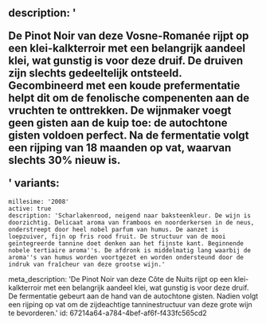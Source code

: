 description: '<p>De Pinot Noir van deze Vosne-Romanée rijpt op een klei-kalkterroir met een belangrijk aandeel klei, wat gunstig is voor deze druif. De druiven zijn slechts gedeeltelijk ontsteeld. Gecombineerd met een koude prefermentatie helpt dit om de fenolische compenenten aan de vruchten te onttrekken. De wijnmaker voegt geen gisten aan de kuip toe: de autochtone gisten voldoen perfect. Na de fermentatie volgt een rijping van 18 maanden op vat, waarvan slechts 30% nieuw is.</p>'
variants:
  -
    millesime: '2008'
    active: true
    description: 'Scharlakenrood, neigend naar baksteenkleur. De wijn is doorzichtig. Delicaat aroma van framboos en noorderkersen in de neus, onderstreept door heel nobel parfum van humus. De aanzet is loepzuiver, fijn op fris rood fruit. De structuur van de mooi geïntegreerde tannine doet denken aan het fijnste kant. Beginnende nobele tertiaire aroma''s. De afdronk is middelmatig lang waarbij de aroma''s van humus worden voortgezet en worden ondersteund door de indruk van fraîcheur van deze grootse wijn.'
meta_description: 'De Pinot Noir van deze Côte de Nuits rijpt op een klei-kalkterroir met een belangrijk aandeel klei, wat gunstig is voor deze druif. De fermentatie gebeurt aan de hand van de autochtone gisten. Nadien volgt een rijping op vat om de zijdeachtige tanninestructuur van deze grote wijn te bevorderen.'
id: 67214a64-a784-4bef-af6f-f433fc565cd2
